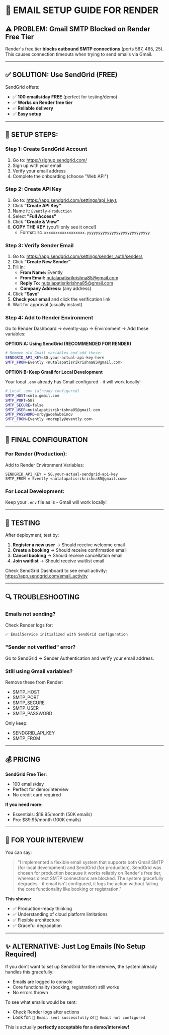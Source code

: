 # 📧 EMAIL SETUP GUIDE FOR RENDER

## ⚠️ PROBLEM: Gmail SMTP Blocked on Render Free Tier

Render's free tier **blocks outbound SMTP connections** (ports 587, 465, 25). This causes connection timeouts when trying to send emails via Gmail.

---

## ✅ SOLUTION: Use SendGrid (FREE)

SendGrid offers:
- ✅ **100 emails/day FREE** (perfect for testing/demo)
- ✅ **Works on Render free tier**
- ✅ **Reliable delivery**
- ✅ **Easy setup**

---

## 🚀 SETUP STEPS:

### **Step 1: Create SendGrid Account**

1. Go to: https://signup.sendgrid.com/
2. Sign up with your email
3. Verify your email address
4. Complete the onboarding (choose "Web API")

### **Step 2: Create API Key**

1. Go to: https://app.sendgrid.com/settings/api_keys
2. Click **"Create API Key"**
3. Name it: `Evently-Production`
4. Select **"Full Access"**
5. Click **"Create & View"**
6. **COPY THE KEY** (you'll only see it once!)
   - Format: `SG.xxxxxxxxxxxxxxxxxx.yyyyyyyyyyyyyyyyyyyyyyyyyyyy`

### **Step 3: Verify Sender Email**

1. Go to: https://app.sendgrid.com/settings/sender_auth/senders
2. Click **"Create New Sender"**
3. Fill in:
   - **From Name:** Evently
   - **From Email:** nutalapatisrikrishna85@gmail.com
   - **Reply To:** nutalapatisrikrishna85@gmail.com
   - **Company Address:** (any address)
4. Click **"Save"**
5. **Check your email** and click the verification link
6. Wait for approval (usually instant)

### **Step 4: Add to Render Environment**

Go to Render Dashboard → evently-app → Environment → Add these variables:

**OPTION A: Using SendGrid (RECOMMENDED FOR RENDER)**

```bash
# Remove old Gmail variables and add these:
SENDGRID_API_KEY=SG.your-actual-api-key-here
SMTP_FROM=Evently <nutalapatisrikrishna85@gmail.com>
```

**OPTION B: Keep Gmail for Local Development**

Your local `.env` already has Gmail configured - it will work locally!

```bash
# Local .env (already configured)
SMTP_HOST=smtp.gmail.com
SMTP_PORT=587
SMTP_SECURE=false
SMTP_USER=nutalapatisrikrishna85@gmail.com
SMTP_PASSWORD=srbygwoehwbeinov
SMTP_FROM=Evently <noreply@evently.com>
```

---

## 🎯 FINAL CONFIGURATION

### **For Render (Production):**

Add to Render Environment Variables:
```
SENDGRID_API_KEY = SG.your-actual-sendgrid-api-key
SMTP_FROM = Evently <nutalapatisrikrishna85@gmail.com>
```

### **For Local Development:**

Keep your `.env` file as is - Gmail will work locally!

---

## 📧 TESTING

After deployment, test by:

1. **Register a new user** → Should receive welcome email
2. **Create a booking** → Should receive confirmation email
3. **Cancel booking** → Should receive cancellation email
4. **Join waitlist** → Should receive waitlist email

Check SendGrid Dashboard to see email activity:
https://app.sendgrid.com/email_activity

---

## 🔍 TROUBLESHOOTING

### **Emails not sending?**

Check Render logs for:
```bash
✅ EmailService initialized with SendGrid configuration
```

### **"Sender not verified" error?**

Go to SendGrid → Sender Authentication and verify your email address.

### **Still using Gmail variables?**

Remove these from Render:
- SMTP_HOST
- SMTP_PORT
- SMTP_SECURE
- SMTP_USER
- SMTP_PASSWORD

Only keep:
- SENDGRID_API_KEY
- SMTP_FROM

---

## 💰 PRICING

**SendGrid Free Tier:**
- 100 emails/day
- Perfect for demo/interview
- No credit card required

**If you need more:**
- Essentials: $19.95/month (50K emails)
- Pro: $89.95/month (100K emails)

---

## 🎤 FOR YOUR INTERVIEW

You can say:

> "I implemented a flexible email system that supports both Gmail SMTP (for local development) and SendGrid (for production). SendGrid was chosen for production because it works reliably on Render's free tier, whereas direct SMTP connections are blocked. The system gracefully degrades - if email isn't configured, it logs the action without failing the core functionality like booking or registration."

**This shows:**
- ✅ Production-ready thinking
- ✅ Understanding of cloud platform limitations
- ✅ Flexible architecture
- ✅ Graceful degradation

---

## ✨ ALTERNATIVE: Just Log Emails (No Setup Required)

If you don't want to set up SendGrid for the interview, the system already handles this gracefully:

- Emails are logged to console
- Core functionality (booking, registration) still works
- No errors thrown

To see what emails would be sent:
- Check Render logs after actions
- Look for: `📧 Email sent successfully` or `📧 Email not configured`

This is actually **perfectly acceptable for a demo/interview!**
